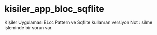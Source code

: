 # kisiler_app_bloc_sqflite

Kişiler Uygulaması
BLoc Pattern ve Sqflite kullanılan versiyon
Not : silme işleminde bir sorun var.

